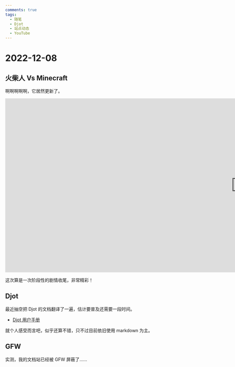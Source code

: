 ```yaml
---
comments: true
tags:
  - 随笔
  - Djot
  - 站点动态
  - YouTube
---
```


# 2022-12-08

## 火柴人 Vs Minecraft

啊啊啊啊啊，它居然更新了。

<iframe width="1519" height="553" src="https://www.youtube.com/embed/Sp2nxlrQ89w" title="The King - Animation vs. Minecraft Shorts Ep 30" frameborder="0" allow="accelerometer; autoplay; clipboard-write; encrypted-media; gyroscope; picture-in-picture" allowfullscreen></iframe>

这次算是一次阶段性的剧情收尾，非常精彩！

## Djot

最近抽空把 Djot 的文档翻译了一遍，估计要普及还需要一段时间。

- [Djot 用户手册](https://hanjingxue-boling.github.io/Djot_handbook_for_Zh-Hans/)

就个人感受而言吧，似乎还算不错，只不过目前依旧使用 markdown 为主。

## GFW

实测，我的文档站已经被 GFW 屏蔽了……